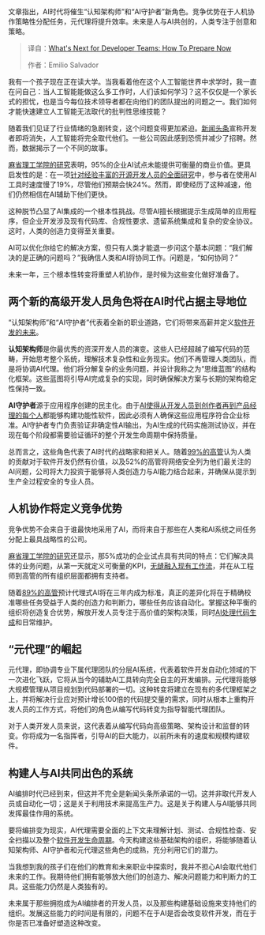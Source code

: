 <!--
title: 开发者团队的未来挑战：现在如何超前布局？
cover: https://cdn.thenewstack.io/media/2025/10/588df88e-future.jpg
summary: 文章指出，AI时代将催生“认知架构师”和“AI守护者”新角色。竞争优势在于人机协作策略性分配任务，元代理将提升效率。未来是人与AI共创的，人类专注于创意和策略。
-->

文章指出，AI时代将催生“认知架构师”和“AI守护者”新角色。竞争优势在于人机协作策略性分配任务，元代理将提升效率。未来是人与AI共创的，人类专注于创意和策略。

> 译自：[What's Next for Developer Teams: How To Prepare Now](https://thenewstack.io/whats-next-for-developer-teams-how-to-prepare-now/)
> 
> 作者：Emilio Salvador

我有一个孩子现在正在读大学。当我看着他在这个人工智能世界中求学时，我一直在问自己：当人工智能能做这么多工作时，人们该如何学习？这不仅仅是一个家长式的担忧，也是当今每位技术领导者都在向他们的团队提出的问题之一。我们如何才能快速建立人工智能无法取代的批判性思维技能？

随着我们见证了行业情绪的急剧转变，这个问题变得更加紧迫。[新闻头条](https://www.cnn.com/2025/08/28/tech/computer-science-graduates-job-hunt-ai)宣称开发者即将消失，人工智能将完全取代他们。一些公司因此感到恐慌并减少了招聘。然而，数据揭示了一个不同的故事。

[麻省理工学院的研究](https://fortune.com/2025/08/21/an-mit-report-that-95-of-ai-pilots-fail-spooked-investors-but-the-reason-why-those-pilots-failed-is-what-should-make-the-c-suite-anxious/)表明，95%的企业AI试点未能提供可衡量的商业价值。更具启发性的是：在一项[针对经验丰富的开源开发人员的全面研究](https://metr.org/blog/2025-07-10-early-2025-ai-experienced-os-dev-study/)中，参与者在使用AI工具时速度慢了19%，尽管他们预期会快24%。然而，即使经历了这种减速，他们仍然相信在AI辅助下他们更快。

这种脱节凸显了AI集成的一个根本性挑战。尽管AI擅长根据提示生成简单的应用程序，但企业开发涉及现有代码库、合规性要求、遗留系统集成和复杂的安全协议。这时，人类的创造力变得至关重要。

AI可以优化你给它的解决方案，但只有人类才能退一步问这个基本问题：“我们解决的是正确的问题吗？”我确信人类和AI将协同工作。问题是，“如何协同？”

未来一年，三个根本性转变将重塑人机协作，是时候为这些变化做好准备了。

## **两个新的高级开发人员角色将在AI时代占据主导地位**

“认知架构师”和“AI守护者”代表着全新的职业道路，它们将带来高薪并定义[软件开发的未来](https://thenewstack.io/cisos-prepare-for-softwares-agentic-future-today/)。

**认知架构师**是你最优秀的资深开发人员的演变。这些人已经超越了编写代码的范畴，开始思考整个系统，理解技术复杂性和业务现实。他们不再管理人类团队，而是将协调AI代理。他们将分解复杂的业务问题，并设计我称之为“思维蓝图”的结构化框架。这些蓝图将引导AI完成复杂的实现，同时确保解决方案与长期的架构稳定性保持一致。

**AI守护者**源于应用程序创建的民主化。由于[AI使得从开发人员到创作者再到产品经理的每个人](https://thenewstack.io/software-delivery-enablement-not-developer-productivity/)都能够构建功能性软件，因此必须有人确保这些应用程序符合企业标准。AI守护者专门负责验证非确定性AI输出，为AI生成的代码实施测试协议，并在现在每个阶段都需要验证循环的整个开发生命周期中保持质量。

总而言之，这些角色代表了AI时代的战略家和把关人。随着[99%的高管](https://about.gitlab.com/software-innovation-report/)认为人类的贡献对于软件开发仍然有价值，以及52%的高管将网络安全列为他们最关注的AI问题，公司将大力投资于能够将人类创造力与AI能力结合起来，并确保从提示到生产全过程安全的专业人员。

## **人机协作将定义竞争优势**

竞争优势不会来自于谁最快地采用了AI，而将来自于那些在人类和AI系统之间任务分配上最具战略性的公司。

[麻省理工学院的研究](https://fortune.com/2025/08/21/an-mit-report-that-95-of-ai-pilots-fail-spooked-investors-but-the-reason-why-those-pilots-failed-is-what-should-make-the-c-suite-anxious/)还显示，那5%成功的企业试点具有共同的特点：它们解决具体的业务问题，从第一天就定义可衡量的KPI，[无缝融入现有工作流](https://thenewstack.io/prepare-developers-for-integrating-ai-into-their-workflows/)，并在从工程师到高管的所有组织层面都拥有支持者。

随着[89%的高管](https://about.gitlab.com/software-innovation-report/)预计代理式AI将在三年内成为标准，真正的差异化将在于精确校准哪些任务受益于人类的创造力和判断力，哪些任务应该自动化。掌握这种平衡的组织将创造复合优势，解放开发人员专注于高价值的架构决策，同时[AI处理代码生成](https://thenewstack.io/how-generative-ai-can-increase-developer-productivity-now/)和日常维护。

## **“元代理”的崛起**

元代理，即协调专业下属代理团队的分层AI系统，代表着软件开发自动化领域的下一次进化飞跃，它将从当今的辅助AI工具转向完全自主的开发编排。元代理将能够大规模管理从项目规划到代码部署的一切。这种转变将建立在现有的多代理框架之上，并将解决行业应对预计增长100倍的代码提交量的需求，同时从根本上重构开发人员的工作方式，将他们的角色从编写代码转变为指导智能代理团队。

对于人类开发人员来说，这代表着从编写代码向高级策略、架构设计和监督的转变。你将成为一名指挥者，引导AI的巨大能力，以前所未有的速度和规模构建软件。

## **构建人与AI共同出色的系统**

AI编排时代已经到来，但这并不完全是新闻头条所承诺的一切。这并非取代开发人员或自动化一切；这是关于利用技术来提高生产力。这是关于构建人与AI能够共同发挥最佳作用的系统。

要将编排变为现实，AI代理需要全面的上下文来理解计划、测试、合规性检查、安全扫描以及整个[软件开发生命周期](https://thenewstack.io/how-ai-is-reshaping-the-software-development-life-cycle/)。今天构建这些基础架构的组织，将能够随着认知架构师、AI守护者和元代理这些角色的成熟，充分利用它们的潜力。

当我想到我的孩子们在他们的教育和未来职业中探索时，我并不担心AI会取代他们未来的工作。我期待他们拥有能够放大他们的创造力、解决问题能力和判断力的工具。这些能力仍然是人类独有的。

未来属于那些拥抱成为AI编排者的开发人员，以及那些构建基础设施来支持他们的组织。发展这些能力的时间是有限的，问题不在于AI是否会改变软件开发，而在于你是否已准备好塑造这种改变。